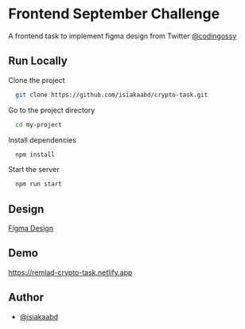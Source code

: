 
# Frontend September Challenge

A frontend task to implement figma design from Twitter [@codingossy](https://twitter.com/codingossy)
## Run Locally

Clone the project

```bash
  git clone https://github.com/isiakaabd/crypto-task.git
```

Go to the project directory

```bash
  cd my-project
```

Install dependencies

```bash
  npm install
```

Start the server

```bash
  npm run start
```


## Design

[Figma Design](https://www.figma.com/file/TNUU39bIJx9RQOl4w0kSu0/CRAPPO-Free-Cryptocurrency-Website-Community?fuid=1119230491366355678)


## Demo

https://remlad-crypto-task.netlify.app


## Author

- [@isiakaabd](https://www.github.com/isiakaabd)

